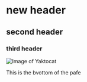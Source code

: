 # new header
## second header
### third header




![Image of Yaktocat](https://octodex.github.com/images/yaktocat.png)
























































This is the bvottom of the pafe




